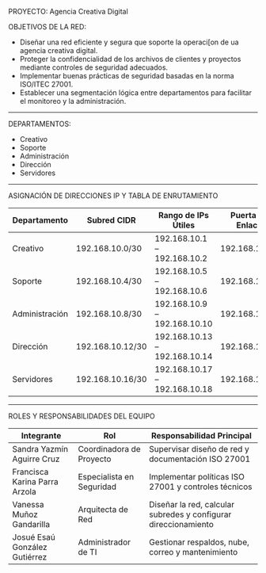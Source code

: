 PROYECTO: Agencia Creativa Digital

OBJETIVOS DE LA RED:
- Diseñar una red eficiente y segura que soporte la operaci[on de ua agencia creativa digital.
- Proteger la confidencialidad de los archivos de clientes y proyectos mediante controles de seguridad adecuados.
- Implementar buenas prácticas de seguridad basadas en la norma ISO/ITEC 27001.
- Establecer una segmentación lógica entre departamentos para facilitar el monitoreo y la administración.

-------

DEPARTAMENTOS:
- Creativo
- Soporte
- Administración 
- Dirección 
- Servidores 

------

ASIGNACIÓN DE DIRECCIONES IP Y TABLA DE ENRUTAMIENTO

| Departamento     | Subred CIDR       | Rango de IPs Útiles           | Puerta de Enlace  |VLAN
|------------------|-------------------|-------------------------------|-------------------|-----
| Creativo         | 192.168.10.0/30   | 192.168.10.1 – 192.168.10.2   | 192.168.10.1      |10
| Soporte          | 192.168.10.4/30   | 192.168.10.5 – 192.168.10.6   | 192.168.10.5      |20
| Administración   | 192.168.10.8/30   | 192.168.10.9 – 192.168.10.10  | 192.168.10.9      |30
| Dirección        | 192.168.10.12/30  | 192.168.10.13 – 192.168.10.14 | 192.168.10.13     |40
| Servidores       | 192.168.10.16/30  | 192.168.10.17 – 192.168.10.18 | 192.168.10.17     |50

------

ROLES Y RESPONSABILIDADES DEL EQUIPO

| Integrante                        | Rol                       | Responsabilidad Principal |
|----------------------------------|---------------------------|----------------------------|
| Sandra Yazmín Aguirre Cruz       | Coordinadora de Proyecto  | Supervisar diseño de red y documentación ISO 27001 |
| Francisca Karina Parra Arzola    | Especialista en Seguridad | Implementar políticas ISO 27001 y controles técnicos |
| Vanessa Muñoz Gandarilla         | Arquitecta de Red         | Diseñar la red, calcular subredes y configurar direccionamiento |
| Josué Esaú González Gutiérrez    | Administrador de TI       | Gestionar respaldos, nube, correo y mantenimiento |
